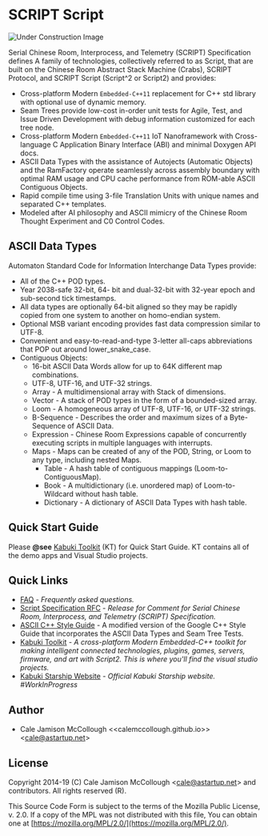 # SCRIPT Script

![Under Construction Image](https://github.com/kabuki-starship/kabuki_toolkit/wiki/under_construction.png)

Serial Chinese Room, Interprocess, and Telemetry (SCRIPT) Specification defines A family of technologies, collectively referred to as Script, that are built on the Chinese Room Abstract Stack Machine (Crabs), SCRIPT Protocol, and SCRIPT Script (Script^2 or Script2) and provides:

* Cross-platform Modern `Embedded-C++11` replacement for C++ std library with optional use of dynamic memory.
* Seam Trees provide low-cost in-order unit tests for Agile, Test, and Issue Driven Development with debug information customized for each tree node.
* Cross-platform Modern `Embedded-C++11` IoT Nanoframework with Cross-language C Application Binary Interface (ABI) and minimal Doxygen API docs.
* ASCII Data Types with the assistance of Autojects (Automatic Objects) and the RamFactory operate seamlessly across assembly boundary with optimal RAM usage and CPU cache performance from ROM-able ASCII Contiguous Objects.
* Rapid compile time using 3-file Translation Units with unique names and separated C++ templates.
* Modeled after AI philosophy and ASCII mimicry of the Chinese Room Thought Experiment and C0 Control Codes.

## ASCII Data Types

Automaton Standard Code for Information Interchange Data Types provide:

* All of the C++ POD types.
* Year 2038-safe 32-bit, 64- bit and dual-32-bit with 32-year epoch and sub-second tick timestamps.
* All data types are optionally 64-bit aligned so they may be rapidly copied from one system to another on homo-endian system.
* Optional MSB variant encoding provides fast data compression similar to UTF-8.
* Convenient and easy-to-read-and-type 3-letter all-caps abbreviations that POP out around lower_snake_case.
* Contiguous Objects:
  * 16-bit ASCII Data Words allow for up to 64K different map combinations.
  * UTF-8, UTF-16, and UTF-32 strings.
  * Array - A multidimensional array with Stack of dimensions.
  * Vector - A stack of POD types in the form of a bounded-sized array.
  * Loom - A homogeneous array of UTF-8, UTF-16, or UTF-32 strings.
  * B-Sequence - Describes the order and maximum sizes of a Byte-Sequence of ASCII Data.
  * Expression - Chinese Room Expressions capable of concurrently executing scripts in multiple languages with interrupts.
  * Maps - Maps can be created of any of the POD, String, or Loom to any type, including nested Maps.
    * Table - A hash table of contiguous mappings (Loom-to-ContiguousMap).
    * Book - A multidictionary (i.e. unordered map) of Loom-to-Wildcard without hash table.
    * Dictionary - A dictionary of ASCII Data Types with hash table.

## Quick Start Guide

Please **@see** [Kabuki Toolkit](https://github.com/kabuki-starship/kabuki_toolkit) (KT) for Quick Start Guide. KT contains all of the demo apps and Visual Studio projects.

## Quick Links

* [FAQ](https://github.com/kabuki-starship/script/blob/master/docs/readme.md) - *Frequently asked questions.*
* [Script Specification RFC](https://github.com/kabuki-starship/script2/blob/master/spec/readme.md) - *Release for Comment for Serial Chinese Room, Interprocess, and Telemetry (SCRIPT) Specification.*
* [ASCII C++ Style Guide](https://github.com/kabuki-starship/script/blob/master/style_guide/readme.md) - A modified version of the Google C++ Style Guide that incorporates the ASCII Data Types and Seam Tree Tests.
* [Kabuki Toolkit](https://github.com/kabuki-starship/kabuki_toolkit) - *A cross-platform Modern Embedded-C++ toolkit for making intelligent connected technologies, plugins, games, servers, firmware, and art with Script2. This is where you'll find the visual studio projects.*
* [Kabuki Starship Website](https://kabuki-starship.github.io/) - *Official Kabuki Starship website. #WorkInProgress*

## Author

* Cale Jamison McCollough <<calemccollough.github.io>> <<cale@astartup.net>>

## License

Copyright 2014-19 (C) Cale Jamison McCollough <<cale@astartup.net>> and contributors. All rights reserved (R).

This Source Code Form is subject to the terms of the Mozilla Public License, v. 2.0. If a copy of the MPL was not distributed with this file, You can obtain one at [https://mozilla.org/MPL/2.0/](https://mozilla.org/MPL/2.0/).

